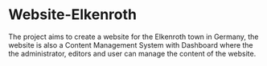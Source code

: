 # Website-Elkenroth
The project aims to create a website for the Elkenroth town in Germany, the website is also a Content Management System with Dashboard where the the administrator, editors and user can manage the content of the website.
